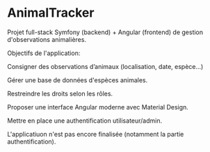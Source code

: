 # AnimalTracker
Projet full-stack Symfony (backend) + Angular (frontend) de gestion d'observations animalières.

Objectifs de l'application:


Consigner des observations d’animaux (localisation, date, espèce...)

Gérer une base de données d'espèces animales.

Restreindre les droits selon les rôles.

Proposer une interface Angular moderne avec Material Design.


Mettre en place une authentification utilisateur/admin.



L'applicatiuon n'est pas encore finalisée (notamment la partie authentification).



